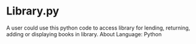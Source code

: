 # Library.py
A user could use this python code to access library for lending, returning, adding or displaying books in library.
About Language: Python
